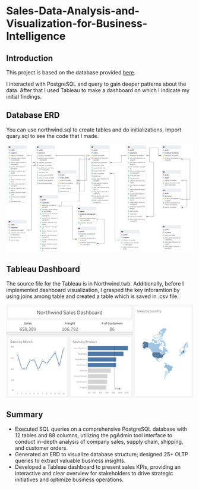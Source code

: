 # Sales-Data-Analysis-and-Visualization-for-Business-Intelligence

## Introduction
This project is based on the database provided [here](https://github.com/pthom/northwind_psql).

I interacted with PostgreSQL and query to gain deeper patterns about the data. After that I used Tableau to make a dashboard on which I indicate my initial findings.

## Database ERD
You can use northwind.sql to create tables and do initializations. Import quary.sql to see the code that I made.

![Project Screenshot](ER.pgerd.png)

## Tableau Dashboard
The source file for the Tableau is in Northwind.twb. Additionally, before I implemented dashboard visualization, I grasped the key inforamtion by using joins among table and created a table which is saved in .csv file.

![Dashboard](Dashboard_1.png)

## Summary
- Executed SQL queries on a comprehensive PostgreSQL database with 12 tables and 88 columns, utilizing the pgAdmin
tool interface to conduct in-depth analysis of company sales, supply chain, shipping, and customer orders.
- Generated an ERD to visualize database structure; designed 25+ OLTP queries to extract valuable business insights.
- Developed a Tableau dashboard to present sales KPIs, providing an interactive and clear overview for stakeholders to drive
strategic initiatives and optimize business operations.
